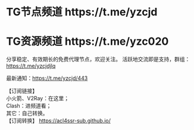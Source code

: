 </br>
<h1 strong>TG节点频道<a> https://t.me/yzcjd </h1>
<h1 strong>TG资源频道<a> https://t.me/yzc020 </h1>

分享稳定、有效期长的免费代理节点，欢迎关注。
活跃地交流即是支持，群组： https://t.me/yzcjdjlq

最新通知：https://t.me/yzcjd/443

【订阅链接】<br>
<bold>小火箭、V2Ray：</bold>在这里；<br>
<bold>Clash：<bold>进频道看；<br>
<bold>其它：<bold>自己转换。<br>
【订阅转换】 
https://acl4ssr-sub.github.io/

